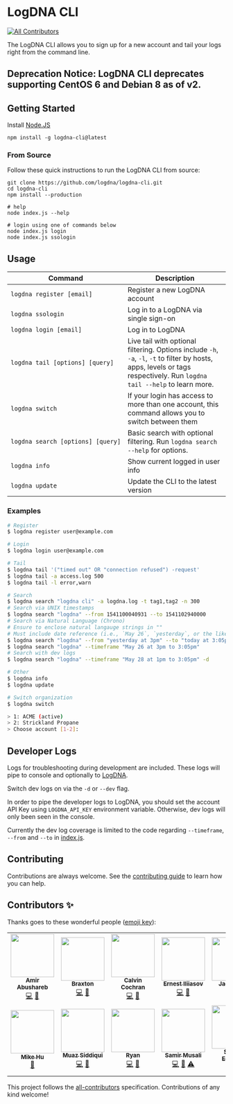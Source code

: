 # LogDNA CLI

<!-- ALL-CONTRIBUTORS-BADGE:START - Do not remove or modify this section -->
[![All Contributors](https://img.shields.io/badge/all_contributors-14-orange.svg?style=flat-square)](#contributors-)
<!-- ALL-CONTRIBUTORS-BADGE:END -->

The LogDNA CLI allows you to sign up for a new account and tail your logs right from the command line.

## Deprecation Notice: LogDNA CLI deprecates supporting CentOS 6 and Debian 8 as of v2.

## Getting Started

Install [Node.JS](https://nodejs.org/en/)

```shell
npm install -g logdna-cli@latest
```

### From Source

Follow these quick instructions to run the LogDNA CLI from source:

```
git clone https://github.com/logdna/logdna-cli.git
cd logdna-cli
npm install --production

# help
node index.js --help

# login using one of commands below
node index.js login
node index.js ssologin
```

## Usage

| Command | Description |
| - | - |
| `logdna register [email]` | Register a new LogDNA account |
| `logdna ssologin` | Log in to a LogDNA via single sign-on |
| `logdna login [email]` | Log in to LogDNA |
| `logdna tail [options] [query]` | Live tail with optional filtering. Options include `-h`, `-a`, `-l`, `-t` to filter by hosts, apps, levels or tags respectively. Run `logdna tail --help` to learn more. |
| `logdna switch` | If your login has access to more than one account, this command allows you to switch between them |
| `logdna search [options] [query]` | Basic search with optional filtering. Run `logdna search --help` for options. |
| `logdna info` | Show current logged in user info |
| `logdna update` | Update the CLI to the latest version |

### Examples

```sh
# Register
$ logdna register user@example.com

# Login
$ logdna login user@example.com

# Tail
$ logdna tail '("timed out" OR "connection refused") -request'
$ logdna tail -a access.log 500
$ logdna tail -l error,warn

# Search
$ logdna search "logdna cli" -a logdna.log -t tag1,tag2 -n 300
# Search via UNIX timestamps
$ logdna search "logdna" --from 1541100040931 --to 1541102940000
# Search via Natural Language (Chrono)
# Ensure to enclose natural langauge strings in ""
# Must include date reference (i.e., `May 26`, `yesterday`, or the like)
$ logdna search "logdna" --from "yesterday at 3pm" --to "today at 3:05pm"
$ logdna search "logdna" --timeframe "May 26 at 3pm to 3:05pm"
# Search with dev logs
$ logdna search "logdna" --timeframe "May 28 at 1pm to 3:05pm" -d

# Other
$ logdna info
$ logdna update

# Switch organization
$ logdna switch

> 1: ACME (active)
> 2: Strickland Propane
> Choose account [1-2]:
```

## Developer Logs
Logs for troubleshooting during development are included. These logs will pipe to console and optionally to [LogDNA](https://www.logdna.com/).

Switch dev logs on via the `-d` or `--dev` flag.

In order to pipe the developer logs to LogDNA, you should set the account API Key using `LOGDNA_API_KEY` environment variable.  Otherwise, dev logs will only been seen in the console.

Currently the dev log coverage is limited to the code regarding `--timeframe`, `--from` and `--to` in [index.js](./index.js).


## Contributing

Contributions are always welcome. See the [contributing guide](./CONTRIBUTING.md) to learn how you can help.

## Contributors ✨

Thanks goes to these wonderful people ([emoji key](https://allcontributors.org/docs/en/emoji-key)):

<!-- ALL-CONTRIBUTORS-LIST:START - Do not remove or modify this section -->
<!-- prettier-ignore-start -->
<!-- markdownlint-disable -->
<table>
  <tr>
    <td align="center"><a href="https://github.com/yields"><img src="https://avatars.githubusercontent.com/u/1661587?v=4?s=100" width="100px;" alt=""/><br /><sub><b>Amir Abushareb</b></sub></a><br /><a href="https://github.com/logdna/logdna-cli/commits?author=yields" title="Code">💻</a> <a href="https://github.com/logdna/logdna-cli/commits?author=yields" title="Documentation">📖</a></td>
    <td align="center"><a href="https://github.com/braxtonj"><img src="https://avatars.githubusercontent.com/u/7331755?v=4?s=100" width="100px;" alt=""/><br /><sub><b>Braxton</b></sub></a><br /><a href="https://github.com/logdna/logdna-cli/commits?author=braxtonj" title="Code">💻</a> <a href="https://github.com/logdna/logdna-cli/commits?author=braxtonj" title="Documentation">📖</a></td>
    <td align="center"><a href="https://github.com/meffij"><img src="https://avatars.githubusercontent.com/u/8787479?v=4?s=100" width="100px;" alt=""/><br /><sub><b>Calvin Cochran</b></sub></a><br /><a href="https://github.com/logdna/logdna-cli/commits?author=meffij" title="Code">💻</a> <a href="https://github.com/logdna/logdna-cli/commits?author=meffij" title="Documentation">📖</a></td>
    <td align="center"><a href="https://ernesti.me/"><img src="https://avatars.githubusercontent.com/u/20255948?v=4?s=100" width="100px;" alt=""/><br /><sub><b>Ernest Iliiasov</b></sub></a><br /><a href="https://github.com/logdna/logdna-cli/commits?author=ernestii" title="Code">💻</a> <a href="https://github.com/logdna/logdna-cli/commits?author=ernestii" title="Documentation">📖</a></td>
    <td align="center"><a href="https://github.com/jakedipity"><img src="https://avatars.githubusercontent.com/u/29671917?v=4?s=100" width="100px;" alt=""/><br /><sub><b>Jacob Hull</b></sub></a><br /><a href="https://github.com/logdna/logdna-cli/commits?author=jakedipity" title="Code">💻</a> <a href="https://github.com/logdna/logdna-cli/commits?author=jakedipity" title="Documentation">📖</a></td>
    <td align="center"><a href="https://github.com/stuckj"><img src="https://avatars.githubusercontent.com/u/2205578?v=4?s=100" width="100px;" alt=""/><br /><sub><b>Jonathan Stucklen</b></sub></a><br /><a href="https://github.com/logdna/logdna-cli/commits?author=stuckj" title="Code">💻</a> <a href="https://github.com/logdna/logdna-cli/commits?author=stuckj" title="Documentation">📖</a></td>
    <td align="center"><a href="https://github.com/leeliu"><img src="https://avatars.githubusercontent.com/u/1399797?v=4?s=100" width="100px;" alt=""/><br /><sub><b>Lee Liu</b></sub></a><br /><a href="https://github.com/logdna/logdna-cli/commits?author=leeliu" title="Code">💻</a> <a href="https://github.com/logdna/logdna-cli/commits?author=leeliu" title="Documentation">📖</a> <a href="https://github.com/logdna/logdna-cli/commits?author=leeliu" title="Tests">⚠️</a></td>
  </tr>
  <tr>
    <td align="center"><a href="https://github.com/mikehu"><img src="https://avatars.githubusercontent.com/u/981800?v=4?s=100" width="100px;" alt=""/><br /><sub><b>Mike Hu</b></sub></a><br /><a href="https://github.com/logdna/logdna-cli/commits?author=mikehu" title="Documentation">📖</a></td>
    <td align="center"><a href="https://github.com/respectus"><img src="https://avatars.githubusercontent.com/u/1046364?v=4?s=100" width="100px;" alt=""/><br /><sub><b>Muaz Siddiqui</b></sub></a><br /><a href="https://github.com/logdna/logdna-cli/commits?author=respectus" title="Code">💻</a> <a href="https://github.com/logdna/logdna-cli/commits?author=respectus" title="Documentation">📖</a></td>
    <td align="center"><a href="https://github.com/beefcheeks"><img src="https://avatars.githubusercontent.com/u/4133158?v=4?s=100" width="100px;" alt=""/><br /><sub><b>Ryan</b></sub></a><br /><a href="https://github.com/logdna/logdna-cli/commits?author=beefcheeks" title="Code">💻</a> <a href="https://github.com/logdna/logdna-cli/commits?author=beefcheeks" title="Documentation">📖</a></td>
    <td align="center"><a href="https://github.com/smusali"><img src="https://avatars.githubusercontent.com/u/34287490?v=4?s=100" width="100px;" alt=""/><br /><sub><b>Samir Musali</b></sub></a><br /><a href="https://github.com/logdna/logdna-cli/commits?author=smusali" title="Code">💻</a> <a href="https://github.com/logdna/logdna-cli/commits?author=smusali" title="Documentation">📖</a> <a href="https://github.com/logdna/logdna-cli/commits?author=smusali" title="Tests">⚠️</a></td>
    <td align="center"><a href="http://stevenedouard.com/"><img src="https://avatars.githubusercontent.com/u/3053263?v=4?s=100" width="100px;" alt=""/><br /><sub><b>Steven Edouard</b></sub></a><br /><a href="https://github.com/logdna/logdna-cli/commits?author=sedouard" title="Code">💻</a> <a href="https://github.com/logdna/logdna-cli/commits?author=sedouard" title="Documentation">📖</a></td>
    <td align="center"><a href="https://github.com/ydshah2"><img src="https://avatars.githubusercontent.com/u/11240269?v=4?s=100" width="100px;" alt=""/><br /><sub><b>Yash Shah</b></sub></a><br /><a href="https://github.com/logdna/logdna-cli/commits?author=ydshah2" title="Code">💻</a> <a href="https://github.com/logdna/logdna-cli/commits?author=ydshah2" title="Documentation">📖</a></td>
    <td align="center"><a href="https://github.com/vilyapilya"><img src="https://avatars.githubusercontent.com/u/17367511?v=4?s=100" width="100px;" alt=""/><br /><sub><b>vilyapilya</b></sub></a><br /><a href="https://github.com/logdna/logdna-cli/commits?author=vilyapilya" title="Code">💻</a> <a href="https://github.com/logdna/logdna-cli/commits?author=vilyapilya" title="Documentation">📖</a></td>
  </tr>
</table>

<!-- markdownlint-restore -->
<!-- prettier-ignore-end -->

<!-- ALL-CONTRIBUTORS-LIST:END -->

This project follows the [all-contributors](https://github.com/all-contributors/all-contributors) specification. Contributions of any kind welcome!
